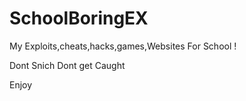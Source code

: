 # SchoolBoringEX
My Exploits,cheats,hacks,games,Websites For School !

Dont Snich
Dont get Caught


Enjoy
